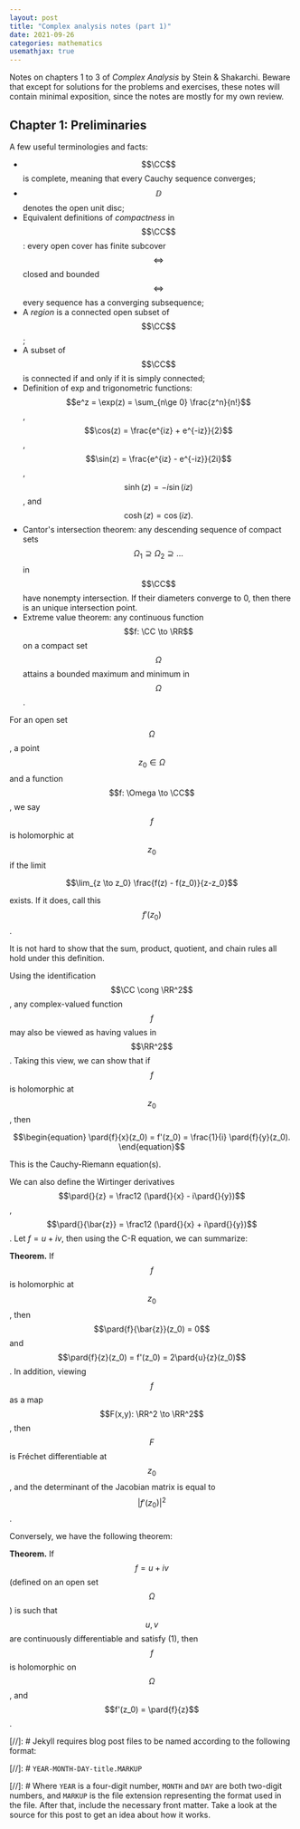 ```yaml
---
layout: post
title: "Complex analysis notes (part 1)"
date: 2021-09-26
categories: mathematics
usemathjax: true
---
```


Notes on chapters 1 to 3 of *Complex Analysis* by Stein & Shakarchi. Beware that except for solutions for the problems and exercises, these notes will contain minimal exposition, since the notes are mostly for my own review.

$$\newcommand{\diff}[2]{\frac{d #1}{d #2}}
\newcommand{\pard}[2]{\frac{\partial #1}{\partial #2}}
\renewcommand{\bar}[1]{\overline{#1}}
\newcommand{\exist}{\exists\thinspace}
\newcommand{\all}{\forall\thinspace}
\newcommand{\mang}{\measuredangle}
\newcommand{\actson}{\curvearrowright}
\newcommand{\degrees}{^{\circ}}
\newcommand{\sumcyc}{\sum_{\textrm{cyc}}}
\newcommand{\sumsym}{\sum_{\textrm{sym}}}
\newcommand{\jacobi}[2]{\left( \frac{#1}{#2} \right)}
\newcommand{\given}{\Longleftarrow}
\newcommand{\into}{\hookrightarrow}
\newcommand{\proj}{\twoheadrightarrow}
\newcommand{\eps}{\varepsilon}
\newcommand{\ol}{\overline}
\newcommand{\ul}{\underline}
\newcommand{\wt}{\widetilde}
\newcommand{\wh}{\widehat}
\newcommand{\cbrt}[1]{\sqrt[3]{#1}}
\newcommand{\nrt}[1]{\sqrt[n]{#1}}
\renewcommand{\vec}[1]{\overrightarrow{#1}}
\renewcommand{\iff}{\Longleftrightarrow}
\renewcommand{\implies}{\Longrightarrow}
\DeclareMathOperator{\End}{End}
\DeclareMathOperator{\Aut}{Aut}
\DeclareMathOperator{\Var}{Var}
\DeclareMathOperator{\ad}{ad}
\DeclareMathOperator{\im}{im}
\DeclareMathOperator{\Ker}{Ker}
\DeclareMathOperator{\coker}{coker}
\DeclareMathOperator{\Coker}{Coker}
\DeclareMathOperator{\img}{img}
\DeclareMathOperator{\tr}{tr}
\DeclareMathOperator{\Tr}{tr}
\DeclareMathOperator{\rk}{rk}
\DeclareMathOperator{\Spec}{Spec}
\renewcommand{\AA}{\mathbb{A}}
\newcommand{\CC}{\mathbb{C}}
\newcommand{\CP}{\mathbb{CP}}
\newcommand{\DD}{\mathbb{D}}
\newcommand{\EE}{\mathbb{E}}
\newcommand{\FF}{\mathbb{F}}
\newcommand{\HH}{\mathbb{H}}
\newcommand{\ii}{\mathbb{i}}
\newcommand{\II}{\mathbb{I}}
\newcommand{\KK}{\mathbb{K}}
\newcommand{\NN}{\mathbb{N}}
\newcommand{\OO}{\mathbb{O}}
\newcommand{\PP}{\mathbb{P}}
\newcommand{\QQ}{\mathbb{Q}}
\newcommand{\RR}{\mathbb{R}}
\newcommand{\RP}{\mathbb{RP}}
\newcommand{\XX}{\mathbb{X}}
\newcommand{\ZZ}{\mathbb{Z}}
\newcommand{\mbb}[1]{\mathbb{#1}}
\newcommand{\id}{\mathrm{id}}
\newcommand{\lcm}{\mathrm{lcm}}
\newcommand{\ord}{\mathrm{ord}}
\newcommand{\Pow}{\mathrm{Pow}}
\newcommand{\sgn}{\mathrm{sgn}}
\newcommand{\Hom}{\mathrm{Hom}}
\newcommand{\Iso}{\mathrm{Iso}}
\newcommand{\Mat}{\mathrm{Mat}}
\newcommand{\Reg}{\mathrm{Reg}}
\newcommand{\Rad}{\mathrm{Rad}}
\newcommand{\Ext}{\mathrm{Ext}}
\newcommand{\Tor}{\mathrm{Tor}}
\newcommand{\Mor}{\mathrm{Mor}}
\newcommand{\rad}{\mathrm{rad}}
\renewcommand{\Im}{\mathrm{Im}}
\newcommand{\Ann}{\mathrm{Ann}}
\newcommand{\mrm}[1]{\mathrm{#1}}
\newcommand{\Grp}{\mathsf{Grp}}
\newcommand{\AbGrp}{\mathsf{AbGrp}}
\newcommand{\Vect}{\mathsf{Vect}}
\newcommand{\Mod}{\mathsf{Mod}}
\newcommand{\Set}{\mathsf{Set}}
\newcommand{\Ch}{\mathsf{Ch}}
\newcommand{\cat}[1]{\mathsf{#1}}
\newcommand{\SA}{\mathscr{A}}
\newcommand{\SB}{\mathscr{B}}
\newcommand{\SC}{\mathscr{C}}
\newcommand{\SD}{\mathscr{D}}
\newcommand{\SF}{\mathscr{F}}
\newcommand{\SG}{\mathscr{G}}
\newcommand{\scr}[1]{\mathscr{#1}}
\newcommand{\frk}[1]{\mathfrak{#1}}$$

## Chapter 1: Preliminaries

A few useful terminologies and facts:

- $$\CC$$ is complete, meaning that every Cauchy sequence converges;
- $$\DD$$ denotes the open unit disc;
- Equivalent definitions of *compactness* in $$\CC$$: every open cover has finite subcover $$\iff$$ closed and bounded $$\iff$$ every sequence has a converging subsequence;
- A *region* is a connected open subset of $$\CC$$; 
- A subset of $$\CC$$ is connected if and only if it is simply connected;
- Definition of exp and trigonometric functions:
$$e^z = \exp(z) = \sum_{n\ge 0} \frac{z^n}{n!}$$,
$$\cos(z) = \frac{e^{iz} + e^{-iz}}{2}$$,
$$\sin(z) = \frac{e^{iz} - e^{-iz}}{2i}$$,
$$\sinh(z) = -i\sin(iz)$$, and
$$\cosh(z) = \cos(iz).$$
- Cantor's intersection theorem: any descending sequence of compact sets $$\Omega_1 \supseteq \Omega_2 \supseteq \dots$$ in $$\CC$$ have nonempty intersection. If their diameters converge to 0, then there is an unique intersection point.
- Extreme value theorem: any continuous function $$f: \CC \to \RR$$ on a compact set $$\Omega$$ attains a bounded maximum and minimum in $$\Omega$$.

For an open set $$\Omega$$, a point $$z_0\in \Omega$$ and a function $$f: \Omega \to \CC$$, we say $$f$$ is holomorphic at $$z_0$$ if the limit

$$\lim_{z \to z_0} \frac{f(z) - f(z_0)}{z-z_0}$$

exists. If it does, call this $$f'(z_0)$$.

It is not hard to show that the sum, product, quotient, and chain rules all hold under this definition.

Using the identification $$\CC \cong \RR^2$$, any complex-valued function $$f$$ may also be viewed as having values in $$\RR^2$$. Taking this view, we can show that if $$f$$ is holomorphic at $$z_0$$, then

$$\begin{equation} \pard{f}{x}(z_0) = f'(z_0) = \frac{1}{i} \pard{f}{y}(z_0). \end{equation}$$

This is the Cauchy-Riemann equation(s).

We can also define the Wirtinger derivatives
$$\pard{}{z} = \frac12 (\pard{}{x} - i\pard{}{y})$$,
$$\pard{}{\bar{z}} = \frac12 (\pard{}{x} + i\pard{}{y})$$. Let $f = u + iv$, then using the C-R equation, we can summarize:

**Theorem.** If $$f$$ is holomorphic at $$z_0$$, then $$\pard{f}{\bar{z}}(z_0) = 0$$ and $$\pard{f}{z}(z_0) = f'(z_0) = 2\pard{u}{z}(z_0)$$. In addition, viewing $$f$$ as a map $$F(x,y): \RR^2 \to \RR^2$$, then $$F$$ is Fréchet differentiable at $$z_0$$, and the determinant of the Jacobian matrix is equal to $$|f'(z_0)|^2$$.

Conversely, we have the following theorem:

**Theorem.** If $$f = u+iv$$ (defined on an open set $$\Omega$$) is such that $$u,v$$ are continuously differentiable and satisfy (1), then $$f$$ is holomorphic on $$\Omega$$, and $$f'(z_0) = \pard{f}{z}$$.

[//]: # Jekyll requires blog post files to be named according to the following format:

[//]: # `YEAR-MONTH-DAY-title.MARKUP`

[//]: # Where `YEAR` is a four-digit number, `MONTH` and `DAY` are both two-digit numbers, and `MARKUP` is the file extension representing the format used in the file. After that, include the necessary front matter. Take a look at the source for this post to get an idea about how it works.

